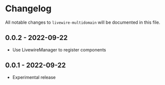 # Changelog

All notable changes to `livewire-multidomain` will be documented in this file.

## 0.0.2 - 2022-09-22

- Use LivewireManager to register components

## 0.0.1 - 2022-09-22

- Experimental release
